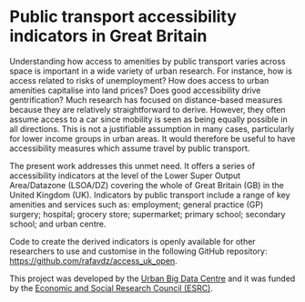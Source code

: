 # Public transport accessibility indicators in Great Britain

Understanding how access to amenities by public transport varies across space is important in a wide variety of urban research. For instance, how is access related to risks of unemployment? How does access to urban amenities capitalise into land prices? Does good accessibility drive gentrification? Much research has focused on distance-based measures because they are relatively straightforward to derive. However, they often assume access to a car since mobility is seen as being equally possible in all directions. This is not a justifiable assumption in many cases, particularly for lower income groups in urban areas. It would therefore be useful to have accessibility measures which assume travel by public transport.

The present work addresses this unmet need. It offers a series of accessibility indicators at the level of the Lower Super Output Area/Datazone (LSOA/DZ) covering the whole of Great Britain (GB) in the United Kingdom (UK). Indicators by public transport include a range of key amenities and services such as: employment; general practice (GP) surgery; hospital; grocery store; supermarket; primary school; secondary school; and urban centre. 

Code to create the derived indicators is openly available for other researchers to use and customise in the following GitHub repository: <https://github.com/rafavdz/access_uk_open>.

This project was developed by the [Urban Big Data Centre](https://www.ubdc.ac.uk/) and it was funded by the [Economic and Social Research Council (ESRC)](https://www.ukri.org/councils/esrc/).


